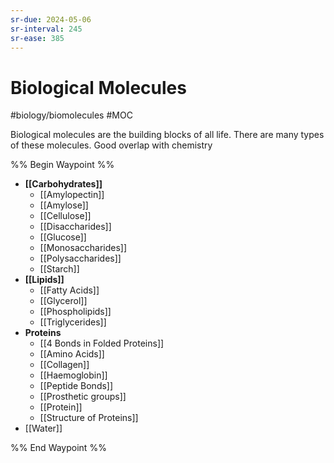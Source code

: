```yaml
---
sr-due: 2024-05-06
sr-interval: 245
sr-ease: 385
---
```

# Biological Molecules
#biology/biomolecules #MOC 

Biological molecules are the building blocks of all life. 
There are many types of these molecules.
Good overlap with chemistry

%% Begin Waypoint %%
- **[[Carbohydrates]]**
	- [[Amylopectin]]
	- [[Amylose]]
	- [[Cellulose]]
	- [[Disaccharides]]
	- [[Glucose]]
	- [[Monosaccharides]]
	- [[Polysaccharides]]
	- [[Starch]]
- **[[Lipids]]**
	- [[Fatty Acids]]
	- [[Glycerol]]
	- [[Phospholipids]]
	- [[Triglycerides]]
- **Proteins**
	- [[4 Bonds in Folded Proteins]]
	- [[Amino Acids]]
	- [[Collagen]]
	- [[Haemoglobin]]
	- [[Peptide Bonds]]
	- [[Prosthetic groups]]
	- [[Protein]]
	- [[Structure of Proteins]]
- [[Water]]

%% End Waypoint %%
